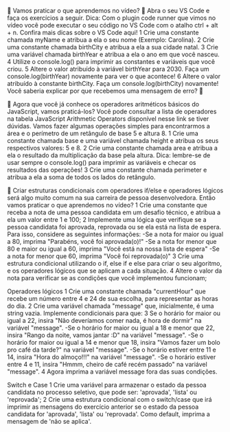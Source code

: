 🚀 Vamos praticar o que aprendemos no vídeo? 💪
Abra o seu VS Code e faça os exercícios a seguir.
Dica: Com o plugin code runner que vimos no vídeo você pode executar o seu código no VS Code com o atalho ctrl + alt + n. Confira mais dicas sobre o VS Code aqui!
  1 Crie uma constante chamada myName e atribua a ela o seu nome (Exemplo: Carolina).
  2  Crie uma constante chamada birthCity e atribua a ela a sua cidade natal.
  3  Crie uma variável chamada birthYear e atribua a ela o ano em que você nasceu.
  4  Utilize o console.log() para imprimir as constantes e variáveis que você criou.
  5  Altere o valor atribuído à variável birthYear para 2030. Faça um console.log(birthYear) novamente para ver o que acontece!
  6  Altere o valor atribuído à constante birthCity. Faça um console.log(birthCity) novamente! Você saberia explicar por que recebemos uma mensagem de erro? 🤔

🚀 Agora que você já conhece os operadores aritméticos básicos do JavaScript, vamos praticá-los? Você pode consultar a lista de operadores na tabela JavaScript Arithmetic Operators disponível nesse link se tiver dúvidas. Vamos fazer algumas operações simples para encontrarmos a área e o perímetro de um retângulo de base 5 e altura 8.
  1 Crie uma constante chamada base e uma variável chamada height e atribua os seus respectivos valores: 5 e 8.
  2 Crie uma constante chamada area e atribua a ela o resultado da multiplicação da base pela altura. Dica: lembre-se de usar sempre o console.log() para imprimir as variáveis e checar os resultados das operações!
  3 Crie uma constante chamada perimeter e atribua a ela a soma de todos os lados do retângulo.

🚀 Criar estruturas condicionais com operadores if/else e operadores lógicos será algo muito comum na sua carreira de pessoa desenvolvedora. Então vamos praticar o que aprendemos no vídeo?
  1 Crie uma constante que receba a nota de uma pessoa candidata em um desafio técnico, e atribua a ela um valor entre 1 e 100;
  2 Implemente uma lógica que verifique se a pessoa candidata foi aprovada, reprovada ou se ela está na lista de espera. Para isso, considere as seguintes informações:
    -Se a nota for maior ou igual a 80, imprima "Parabéns, você foi aprovada(o)!"
    -Se a nota for menor que 80 e maior ou igual a 60, imprima "Você está na nossa lista de espera"
    -Se a nota for menor que 60, imprima "Você foi reprovada(o)"
  3 Crie uma estrutura condicional utilizando o if, else if e else para criar o seu algoritmo, e os operadores lógicos que se aplicam a cada situação.
  4 Altere o valor da nota para verificar se as condições que você implementou funcionam;

  Operadores lógicos
    1 Crie uma constante chamada "currentHour" que recebe um número entre 4 e 24 de sua escolha, para representar as horas do dia.
    2 Crie uma variável chamada "message" que, inicialmente, é uma string vazia.
    Implemente condicionais para que:
    3 Se o horário for maior ou igual a 22, insira "Não deveríamos comer nada, é hora de dormir" na variável "message".
      -Se o horário for maior ou igual a 18 e menor que 22, insira "Rango da noite, vamos jantar :D" na variável "message".
      -Se o horário for maior ou igual a 14 e menor que 18, insira "Vamos fazer um bolo pro café da tarde?" na variável "message".
      -Se o horário estiver entre 11 e 14, insira "Hora do almoço!!!" na variável "message".
      -Se o horário estiver entre 4 e 11, insira "Hmmm, cheiro de café recém passado" na variável "message".
    4 Agora imprima a variável message fora das suas condições.

Switch e Case
  1 Crie uma variável para armazenar o estado da pessoa candidata no processo seletivo, que pode ser: 'aprovada', 'lista' ou 'reprovada';
  2 Crie uma estrutura condicional com o switch/case que irá imprimir as mensagens do exercício anterior se o estado da pessoa candidata for 'aprovada', 'lista' ou 'reprovada'. Como default, imprima a mensagem de 'não se aplica'.


